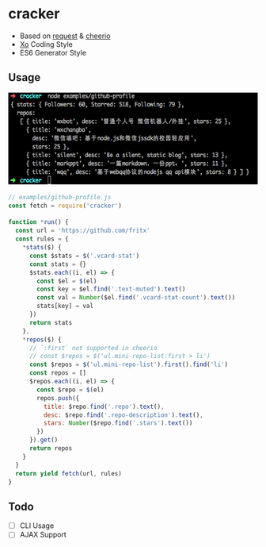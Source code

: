 # cracker

- Based on [request][1] & [cheerio][2]
- [Xo][3] Coding Style
- ES6 Generator Style

## Usage

<img width="563" height="185" src="https://raw.githubusercontent.com/fritx/cracker/dev/pic/Snip20151011_1.png">

```js
// examples/github-profile.js
const fetch = require('cracker')

function *run() {
  const url = 'https://github.com/fritx'
  const rules = {
    *stats($) {
      const $stats = $('.vcard-stat')
      const stats = {}
      $stats.each((i, el) => {
        const $el = $(el)
        const key = $el.find('.text-muted').text()
        const val = Number($el.find('.vcard-stat-count').text())
        stats[key] = val
      })
      return stats
    },
    *repos($) {
      // `:first` not supported in cheerio
      // const $repos = $('ul.mini-repo-list:first > li')
      const $repos = $('ul.mini-repo-list').first().find('li')
      const repos = []
      $repos.each((i, el) => {
        const $repo = $(el)
        repos.push({
          title: $repo.find('.repo').text(),
          desc: $repo.find('.repo-description').text(),
          stars: Number($repo.find('.stars').text())
        })
      }).get()
      return repos
    }
  }
  return yield fetch(url, rules)
}
```

## Todo

- [ ] CLI Usage
- [ ] AJAX Support

[1]: https://github.com/request/request
[2]: https://github.com/cheeriojs/cheerio
[3]: https://github.com/sindresorhus/xo
